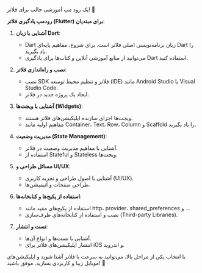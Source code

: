یک رود مپ آموزشی جالب برای فلاتر! 🌟

**رودمپ یادگیری فلاتر (Flutter) برای مبتدیان**:

1. **آشنایی با زبان Dart**:
   - Dart زبان برنامه‌نویسی اصلی فلاتر است. برای شروع، مفاهیم پایه‌ای Dart را یاد بگیرید.
   - می‌توانید از منابع آموزشی آنلاین و کتاب‌ها برای یادگیری Dart استفاده کنید.

2. **نصب و راه‌اندازی فلاتر**:
   - نصب SDK فلاتر و تنظیم محیط توسعه (IDE) مانند Android Studio یا Visual Studio Code.
   - ایجاد یک پروژه جدید در فلاتر.

3. **آشنایی با ویجت‌ها (Widgets)**:
   - ویجت‌ها اجزای سازنده اپلیکیشن‌های فلاتر هستند.
   - مفاهیم اولیه مانند Container، Text، Row، Column و Scaffold را یاد بگیرید.

4. **مدیریت وضعیت (State Management)**:
   - آشنایی با مفاهیم مدیریت وضعیت در فلاتر.
   - استفاده از Stateful و Stateless ویجت‌ها.

5. **مسائل طراحی و UI/UX**:
   - آشنایی با اصول طراحی و تجربه کاربری (UI/UX).
   - طراحی صفحات و انیمیشن‌ها.

6. **استفاده از پکیج‌ها و کتابخانه‌ها**:
   - استفاده از پکیج‌های مفید مانند http، provider، shared_preferences و ...
   - نصب و استفاده از کتابخانه‌های طرف‌سازی (Third-party Libraries).

7. **تست و انتشار**:
   - آشنایی با تست‌ها و انواع آن‌ها.
   - انتشار اپلیکیشن‌های فلاتر برای iOS و اندروید.

با انتخاب یکی از مراحل بالا، می‌توانید به سرعت با فلاتر آشنا شوید و اپلیکیشن‌های موبایل زیبا و کاربردی بسازید. موفق باشید! 🚀
